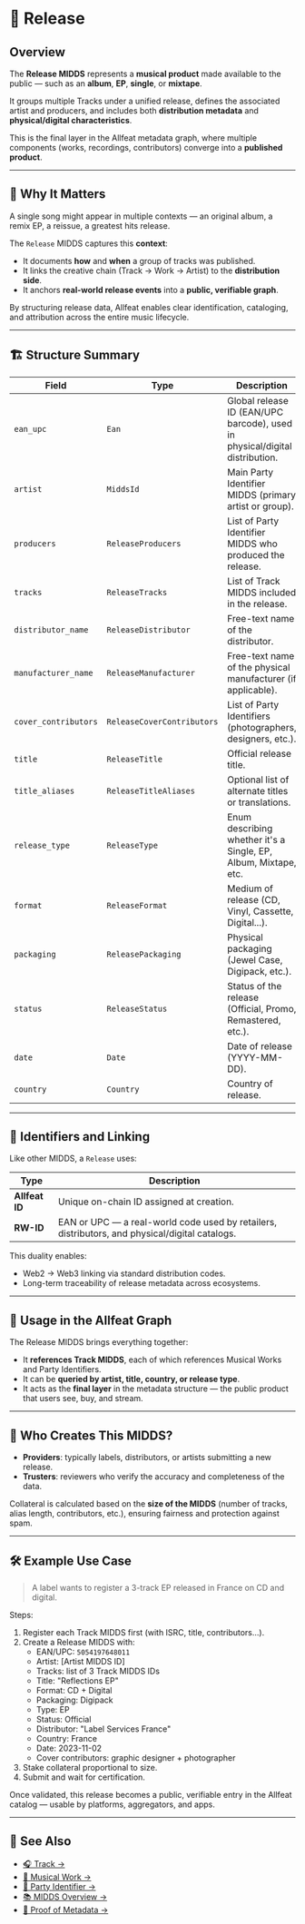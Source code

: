 # 🧾 Release

## Overview

The **Release MIDDS** represents a **musical product** made available to the public — such as an **album**, **EP**, **single**, or **mixtape**.

It groups multiple Tracks under a unified release, defines the associated artist and producers, and includes both **distribution metadata** and **physical/digital characteristics**.

This is the final layer in the Allfeat metadata graph, where multiple components (works, recordings, contributors) converge into a **published product**.

---

## 🧠 Why It Matters

A single song might appear in multiple contexts — an original album, a remix EP, a reissue, a greatest hits release.

The `Release` MIDDS captures this **context**:

- It documents **how** and **when** a group of tracks was published.
- It links the creative chain (Track → Work → Artist) to the **distribution side**.
- It anchors **real-world release events** into a **public, verifiable graph**.

By structuring release data, Allfeat enables clear identification, cataloging, and attribution across the entire music lifecycle.

---

## 🏗️ Structure Summary

| Field                | Type                       | Description                                                                 |
| -------------------- | -------------------------- | --------------------------------------------------------------------------- |
| `ean_upc`            | `Ean`                      | Global release ID (EAN/UPC barcode), used in physical/digital distribution. |
| `artist`             | `MiddsId`                  | Main Party Identifier MIDDS (primary artist or group).                      |
| `producers`          | `ReleaseProducers`         | List of Party Identifier MIDDS who produced the release.                    |
| `tracks`             | `ReleaseTracks`            | List of Track MIDDS included in the release.                                |
| `distributor_name`   | `ReleaseDistributor`       | Free-text name of the distributor.                                          |
| `manufacturer_name`  | `ReleaseManufacturer`      | Free-text name of the physical manufacturer (if applicable).                |
| `cover_contributors` | `ReleaseCoverContributors` | List of Party Identifiers (photographers, designers, etc.).                 |
| `title`              | `ReleaseTitle`             | Official release title.                                                     |
| `title_aliases`      | `ReleaseTitleAliases`      | Optional list of alternate titles or translations.                          |
| `release_type`       | `ReleaseType`              | Enum describing whether it's a Single, EP, Album, Mixtape, etc.             |
| `format`             | `ReleaseFormat`            | Medium of release (CD, Vinyl, Cassette, Digital...).                        |
| `packaging`          | `ReleasePackaging`         | Physical packaging (Jewel Case, Digipack, etc.).                            |
| `status`             | `ReleaseStatus`            | Status of the release (Official, Promo, Remastered, etc.).                  |
| `date`               | `Date`                     | Date of release (YYYY-MM-DD).                                               |
| `country`            | `Country`                  | Country of release.                                                         |

---

## 🧬 Identifiers and Linking

Like other MIDDS, a `Release` uses:

| Type           | Description                                                                                    |
| -------------- | ---------------------------------------------------------------------------------------------- |
| **Allfeat ID** | Unique on-chain ID assigned at creation.                                                       |
| **RW-ID**      | EAN or UPC — a real-world code used by retailers, distributors, and physical/digital catalogs. |

This duality enables:

- Web2 → Web3 linking via standard distribution codes.
- Long-term traceability of release metadata across ecosystems.

---

## 🔗 Usage in the Allfeat Graph

The Release MIDDS brings everything together:

- It **references Track MIDDS**, each of which references Musical Works and Party Identifiers.
- It can be **queried by artist, title, country, or release type**.
- It acts as the **final layer** in the metadata structure — the public product that users see, buy, and stream.

---

## 🚀 Who Creates This MIDDS?

- **Providers**: typically labels, distributors, or artists submitting a new release.
- **Trusters**: reviewers who verify the accuracy and completeness of the data.

Collateral is calculated based on the **size of the MIDDS** (number of tracks, alias length, contributors, etc.), ensuring fairness and protection against spam.

---

## 🛠️ Example Use Case

> A label wants to register a 3-track EP released in France on CD and digital.

Steps:

1. Register each Track MIDDS first (with ISRC, title, contributors...).
2. Create a Release MIDDS with:
    - EAN/UPC: `5054197648011`
    - Artist: [Artist MIDDS ID]
    - Tracks: list of 3 Track MIDDS IDs
    - Title: "Reflections EP"
    - Format: CD + Digital
    - Packaging: Digipack
    - Type: EP
    - Status: Official
    - Distributor: "Label Services France"
    - Country: France
    - Date: 2023-11-02
    - Cover contributors: graphic designer + photographer
3. Stake collateral proportional to size.
4. Submit and wait for certification.

Once validated, this release becomes a public, verifiable entry in the Allfeat catalog — usable by platforms, aggregators, and apps.

---

## 📘 See Also

- [🎧 Track →](./track.md)
- [🎼 Musical Work →](./musical-work.md)
- [🏢 Party Identifier →](./party-identifier.md)
- [📚 MIDDS Overview →](./overview.md)
- [🧩 Proof of Metadata →](../consensus/overview.md)

